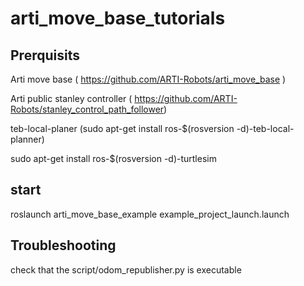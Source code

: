 # arti_move_base_tutorials

## Prerquisits
Arti move base ( https://github.com/ARTI-Robots/arti_move_base )

Arti public stanley controller ( https://github.com/ARTI-Robots/stanley_control_path_follower)

teb-local-planer (sudo apt-get install ros-$(rosversion -d)-teb-local-planner)

sudo apt-get install ros-$(rosversion -d)-turtlesim


## start

roslaunch arti_move_base_example example_project_launch.launch 


## Troubleshooting
check that the script/odom_republisher.py is executable
